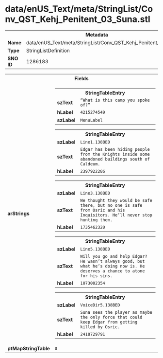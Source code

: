 <h1>data/enUS_Text/meta/StringList/Conv_QST_Kehj_Penitent_03_Suna.stl</h1><table><tr><th colspan="100%">Metadata</th></tr><tr><td><b>Name</b></td><td>data/enUS_Text/meta/StringList/Conv_QST_Kehj_Penitent_03_Suna.stl</td></tr><tr><td><b>Type</b></td><td>StringListDefinition</td></tr><tr><td><b>SNO ID</b></td><td>1286183</td></tr></table>

<table><tr><th colspan="100%">Fields</th></tr><tr><td><b>arStrings</b></td><td><table><tr><th colspan="100%">StringTableEntry</th></tr><tr><td><b>szText</b></td><td><code>“What is this camp you spoke of?”</code></td></tr><tr><td><b>hLabel</b></td><td><code>4215274549</code></td></tr><tr><td><b>szLabel</b></td><td><code>MenuLabel</code></td></tr></table>


<table><tr><th colspan="100%">StringTableEntry</th></tr><tr><td><b>szLabel</b></td><td><code>Line1.138BED</code></td></tr><tr><td><b>szText</b></td><td><code>Edgar has been hiding people from the Knights inside some abandoned buildings south of Caldeum.</code></td></tr><tr><td><b>hLabel</b></td><td><code>2397922286</code></td></tr></table>


<table><tr><th colspan="100%">StringTableEntry</th></tr><tr><td><b>szLabel</b></td><td><code>Line3.138BED</code></td></tr><tr><td><b>szText</b></td><td><code>We thought they would be safe there, but no one is safe from Osric and his Inquisitors. He’ll never stop hunting them.</code></td></tr><tr><td><b>hLabel</b></td><td><code>1735462320</code></td></tr></table>


<table><tr><th colspan="100%">StringTableEntry</th></tr><tr><td><b>szLabel</b></td><td><code>Line5.138BED</code></td></tr><tr><td><b>szText</b></td><td><code>Will you go and help Edgar? He wasn’t always good, but what he’s doing now is. He deserves a chance to atone for his sins.</code></td></tr><tr><td><b>hLabel</b></td><td><code>1073002354</code></td></tr></table>


<table><tr><th colspan="100%">StringTableEntry</th></tr><tr><td><b>szLabel</b></td><td><code>VoiceDir5.138BED</code></td></tr><tr><td><b>szText</b></td><td><code>Suna sees the player as maybe the only force that could keep Edgar from getting killed by Osric.</code></td></tr><tr><td><b>hLabel</b></td><td><code>2418729791</code></td></tr></table>


</td></tr><tr><td><b>ptMapStringTable</b></td><td><code>0</code></td></tr></table>

